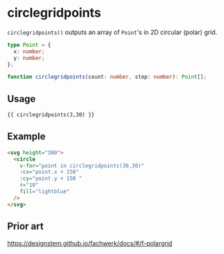 # circlegridpoints

`circlegridpoints()` outputs an array of `Point`'s in 2D circular (polar) grid.

```ts
type Point = {
  x: number;
  y: number;
};

function circlegridpoints(count: number, step: number): Point[];
```

## Usage

```md
{{ circlegridpoints(3,30) }}
```

## Example

```md
<svg height="300">
  <circle
    v-for="point in circlegridpoints(30,30)"
    :cx="point.x + 150"
    :cy="point.y + 150 "
    r="10"
    fill="lightblue"
  />
</svg>
```

## Prior art

https://designstem.github.io/fachwerk/docs/#/f-polargrid
